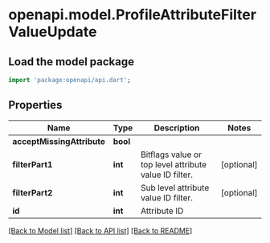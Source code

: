 # openapi.model.ProfileAttributeFilterValueUpdate

## Load the model package
```dart
import 'package:openapi/api.dart';
```

## Properties
Name | Type | Description | Notes
------------ | ------------- | ------------- | -------------
**acceptMissingAttribute** | **bool** |  | 
**filterPart1** | **int** | Bitflags value or top level attribute value ID filter. | [optional] 
**filterPart2** | **int** | Sub level attribute value ID filter. | [optional] 
**id** | **int** | Attribute ID | 

[[Back to Model list]](../README.md#documentation-for-models) [[Back to API list]](../README.md#documentation-for-api-endpoints) [[Back to README]](../README.md)


